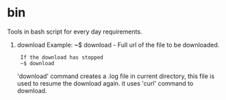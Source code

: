 bin
===

Tools in bash script for every day requirements.

1. download
	Example:
		~$ download <url>
		<url> - Full url of the file to be downloaded.

		If the download has stopped
		~$ download

	'download' command creates a .log file in current directory,
	this file is used to resume the download again. it uses 'curl'
	command to download.


